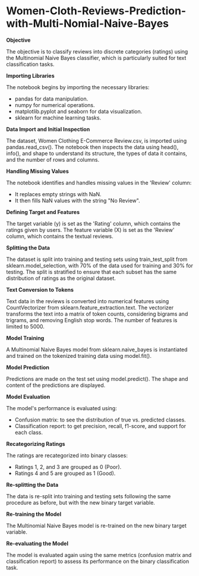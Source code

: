 # Women-Cloth-Reviews-Prediction-with-Multi-Nomial-Naive-Bayes
**Objective**

The objective is to classify reviews into discrete categories (ratings) using the Multinomial Naive Bayes classifier, which is particularly suited for text classification tasks.

**Importing Libraries**

The notebook begins by importing the necessary libraries:

* pandas for data manipulation.
* numpy for numerical operations.
* matplotlib.pyplot and seaborn for data visualization.
* sklearn for machine learning tasks.

**Data Import and Initial Inspection**

The dataset, Women Clothing E-Commerce Review.csv, is imported using pandas.read_csv(). The notebook then inspects the data using head(), info(), and shape to understand its structure, the types of data it contains, and the number of rows and columns.

**Handling Missing Values**

The notebook identifies and handles missing values in the 'Review' column:

* It replaces empty strings with NaN.
* It then fills NaN values with the string "No Review".

**Defining Target and Features**

The target variable (y) is set as the 'Rating' column, which contains the ratings given by users. The feature variable (X) is set as the 'Review' column, which contains the textual reviews.

**Splitting the Data**

The dataset is split into training and testing sets using train_test_split from sklearn.model_selection, with 70% of the data used for training and 30% for testing. The split is stratified to ensure that each subset has the same distribution of ratings as the original dataset.

**Text Conversion to Tokens**

Text data in the reviews is converted into numerical features using CountVectorizer from sklearn.feature_extraction.text. The vectorizer transforms the text into a matrix of token counts, considering bigrams and trigrams, and removing English stop words. The number of features is limited to 5000.

**Model Training**

A Multinomial Naive Bayes model from sklearn.naive_bayes is instantiated and trained on the tokenized training data using model.fit().

**Model Prediction**

Predictions are made on the test set using model.predict(). The shape and content of the predictions are displayed.

**Model Evaluation**

The model's performance is evaluated using:

* Confusion matrix: to see the distribution of true vs. predicted classes.
* Classification report: to get precision, recall, f1-score, and support for each class.

**Recategorizing Ratings**

The ratings are recategorized into binary classes:

* Ratings 1, 2, and 3 are grouped as 0 (Poor).
* Ratings 4 and 5 are grouped as 1 (Good).

**Re-splitting the Data**

The data is re-split into training and testing sets following the same procedure as before, but with the new binary target variable.

**Re-training the Model**

The Multinomial Naive Bayes model is re-trained on the new binary target variable.

**Re-evaluating the Model**

The model is evaluated again using the same metrics (confusion matrix and classification report) to assess its performance on the binary classification task.
